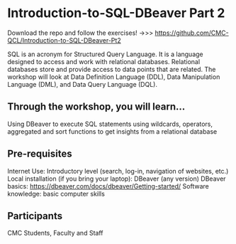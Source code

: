 # Introduction-to-SQL-DBeaver Part 2
Download the repo and follow the exercises! 
->>> https://github.com/CMC-QCL/Introduction-to-SQL-DBeaver-Pt2

SQL is an acronym for Structured Query Language. It is a language designed to access and work with relational databases. Relational databases store and provide access to data points that are related. The workshop will look at Data Definition Language (DDL), Data Manipulation Language (DML), and Data Query Language (DQL).

## Through the workshop, you will learn…
Using DBeaver to execute SQL statements using wildcards, operators, aggregated and sort functions to get insights from a relational database

## Pre-requisites
Internet Use: Introductory level (search, log-in, navigation of websites, etc.)
Local installation (if you bring your laptop): DBeaver (any version) 
DBeaver basics: https://dbeaver.com/docs/dbeaver/Getting-started/
Software knowledge: basic computer skills

## Participants
CMC Students, Faculty and Staff
